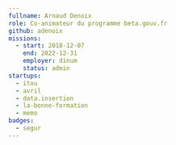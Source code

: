 ```yaml
---
fullname: Arnaud Denoix
role: Co-animateur du programme beta.gouv.fr
github: adenoix
missions:
  - start: 2018-12-07
    end: 2022-12-31
    employer: dinum
    status: admin
startups:
  - itou
  - avril
  - data.insertion
  - la-bonne-formation
  - memo
badges:
  - segur
---
```

